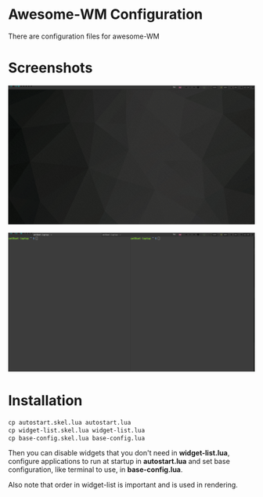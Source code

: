Awesome-WM Configuration
========================

There are configuration files for awesome-WM

Screenshots
===========

![Empty](screenshots/empty.png)

![Terminals](screenshots/terminals.png)

Installation
============

    cp autostart.skel.lua autostart.lua
    cp widget-list.skel.lua widget-list.lua
    cp base-config.skel.lua base-config.lua

Then you can disable widgets that you don't need in **widget-list.lua**, configure applications to run at startup in **autostart.lua** and set base configuration, like terminal to use, in **base-config.lua**.

Also note that order in widget-list is important and is used in rendering.
